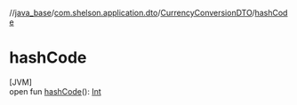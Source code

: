 //[java_base](../../../index.md)/[com.shelson.application.dto](../index.md)/[CurrencyConversionDTO](index.md)/[hashCode](hash-code.md)

# hashCode

[JVM]\
open fun [hashCode](hash-code.md)(): [Int](https://kotlinlang.org/api/latest/jvm/stdlib/kotlin/-int/index.html)
